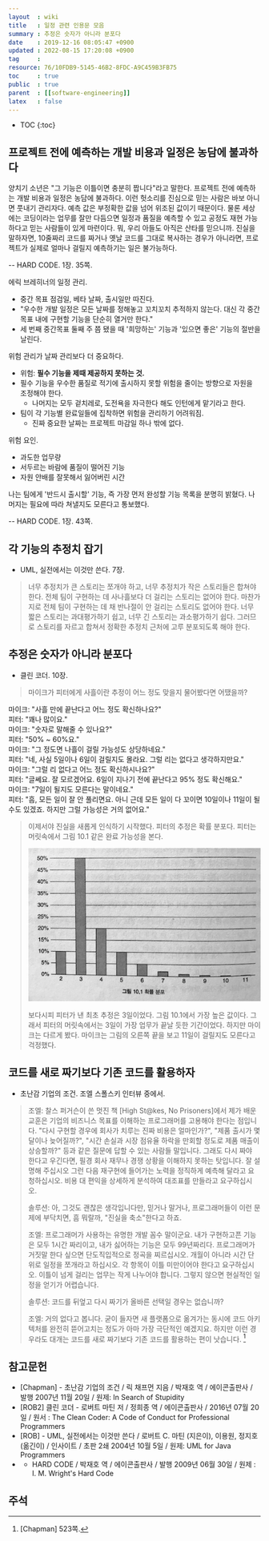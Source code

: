 ```yaml
---
layout  : wiki
title   : 일정 관련 인용문 모음
summary : 추정은 숫자가 아니라 분포다
date    : 2019-12-16 08:05:47 +0900
updated : 2022-08-15 17:20:08 +0900
tag     : 
resource: 76/10FDB9-5145-46B2-8FDC-A9C459B3FB75
toc     : true
public  : true
parent  : [[software-engineering]]
latex   : false
---
```

* TOC
{:toc}


## 프로젝트 전에 예측하는 개발 비용과 일정은 농담에 불과하다

>
양치기 소년은 "그 기능은 이틀이면 충분히 짭니다"라고 말한다.
프로젝트 전에 예측하는 개발 비용과 일정은 농담에 불과하다.
이런 헛소리를 진심으로 믿는 사람은 바보 아니면 풋내기 관리자다.
예측 값은 부정확한 값을 넘어 위조된 값이기 때문이다.
물론 세상에는 코딩이라는 업무를 잘만 다듬으면 일정과 품질을 예측할 수 있고
공정도 재현 가능하다고 믿는 사람들이 있게 마련이다.
뭐, 우리 아들도 아직은 산타를 믿으니까.
진실을 말하자면, 10줄짜리 코드를 짜거나 옛날 코드를 그대로 복사하는 경우가 아니라면,
프로젝트가 실제로 얼마나 걸릴지 예측하기는 일은 불가능하다.
>
-- HARD CODE. 1장. 35쪽.

에릭 브레히너의 일정 관리.

- 중간 목표 점검일, 베타 날짜, 출시일만 따진다.
- "우수한 개발 일정은 모든 날짜를 정해놓고 꼬치꼬치 추적하지 않는다. 대신 각 중간목표 내에 구현할 기능을 단순히 열거만 한다."
- 세 번째 중간목표 둘째 주 쯤 됐을 때 '희망하는' 기능과 '있으면 좋은' 기능의 절반을 날린다.

위험 관리가 날짜 관리보다 더 중요하다.

- 위험: **필수 기능을 제때 제공하지 못하는 것.**
- 필수 기능을 우수한 품질로 적기에 출시하지 못할 위험을 줄이는 방향으로 자원을 조정해야 한다.
    - 나머지는 모두 겉치레로, 도전욕을 자극한다 해도 인턴에게 맡기라고 한다.
- 팀이 각 기능별 완료일들에 집착하면 위험을 관리하기 어려워짐.
    - 진짜 중요한 날짜는 프로젝트 마감일 하나 밖에 없다.

위험 요인.

- 과도한 업무량
- 서두르는 바람에 품질이 떨어진 기능
- 자원 안배를 잘못해서 잃어버린 시간

>
나는 팀에게 '반드시 출시할' 기능, 즉 가장 먼저 완성할 기능 목록을 분명히 밝혔다.
나머지는 필요에 따라 쳐낼지도 모른다고 통보했다.
>
-- HARD CODE. 1장. 43쪽.

## 각 기능의 추정치 잡기

- UML, 실전에서는 이것만 쓴다. 7장.

> 너무 추정치가 큰 스토리는 쪼개야 하고, 너무 추정치가 작은 스토리들은 합쳐야 한다.
전체 팀이 구현하는 데 사나흘보다 더 걸리는 스토리는 없어야 한다.
마찬가지로 전체 팀이 구현하는 데 채 반나절이 안 걸리는 스토리도 없어야 한다.
너무 짧은 스토리는 과대평가하기 쉽고, 너무 긴 스토리는 과소평가하기 쉽다.
그러므로 스토리를 자르고 합쳐서 정확한 추정치 근처에 고루 분포되도록 해야 한다.

## 추정은 숫자가 아니라 분포다

- 클린 코더. 10장.

> 마이크가 피터에게 사흘이란 추정이 어느 정도 맞을지 물어봤다면 어땠을까?
>
마이크: "사흘 만에 끝난다고 어느 정도 확신하나요?"  
피터: "꽤나 많이요."  
마이크: "숫자로 말해줄 수 있나요?"  
피터: "50% ~ 60%요."  
마이크: "그 정도면 나흘이 걸릴 가능성도 상당하네요."  
피터: "네, 사실 5일이나 6일이 걸릴지도 몰라요. 그럴 리는 없다고 생각하지만요."  
마이크: "그럴 리 없다고 어느 정도 확신하시나요?"  
피터: "글쎄요. 잘 모르겠어요. 6일이 지나기 전에 끝난다고 95% 정도 확신해요."  
마이크: "7일이 될지도 모른다는 말이네요."  
피터: "흠, 모든 일이 잘 안 풀리면요. 아니 근데 모든 일이 다 꼬이면 10일이나 11일이 될 수도 있겠죠. 하지만 그럴 가능성은 거의 없어요."
>
> 이제서야 진실을 새롭게 인식하기 시작했다. 피터의 추정은 확률 분포다. 피터는 머릿속에서 그림 10.1 같은 완료 가능성을 본다.
>
> ![image]( /resource/76/10FDB9-5145-46B2-8FDC-A9C459B3FB75/107599537-35330e80-6c64-11eb-840d-80fcaf668dd0.png )
>
> 보다시피 피터가 낸 최초 추정은 3일이었다. 그림 10.1에서 가장 높은 값이다.
그래서 피터의 머릿속에서는 3일이 가장 업무가 끝날 듯한 기간이었다.
하지만 마이크는 다르게 봤다. 마이크는 그림의 오른쪽 끝을 보고 11일이 걸릴지도 모른다고 걱정했다.


## 코드를 새로 짜기보다 기존 코드를 활용하자

- 초난감 기업의 조건. 조엘 스폴스키 인터뷰 중에서.

> 조엘: 찰스 퍼거슨이 쓴 멋진 책 [High St@kes, No Prisoners]에서 제가 배운 교훈은 기업의 비즈니스 목표를 이해하는 프로그래머를 고용해야 한다는 점입니다. "다시 구현할 경우에 회사가 치루는 진짜 비용은 얼마인가?", "제품 출시가 몇 달이나 늦어질까?", "시간 손실과 시장 점유율 하락을 만회할 정도로 제품 매출이 상승할까?" 등과 같은 질문에 답할 수 있는 사람들 말입니다. 그래도 다시 짜야 한다고 우긴다면, 필경 회사 재무나 경쟁 상황을 이해하지 못하는 탓입니다. 잘 설명해 주십시오 그런 다음 재구현에 들어가는 노력을 정직하게 예측해 달라고 요청하십시오. 비용 대 편익을 상세하게 분석하여 대조표를 만들라고 요구하십시오.
>
> 솔루션: 아, 그것도 괜찮은 생각입니다만, 믿거나 말거나, 프로그래머들이 이런 문제에 부닥치면, 흠 뭐랄까, "진실을 축소"한다고 하죠.
>
> 조엘: 프로그래머가 사용하는 유명한 개발 꼼수 말이군요. 내가 구현하고픈 기능은 모두 1시간 짜리이고, 내가 싫어하는 기능은 모두 99년짜리다. 프로그래머가 거짓말 한다 싶으면 단도직입적으로 정곡을 찌르십시오. 개월이 아니라 시간 단위로 일정을 쪼개라고 하십시오. 각 항목이 이틀 미만이어야 한다고 요구하십시오. 이틀이 넘게 걸리는 업무는 작게 나누어야 합니다. 그렇지 않으면 현실적인 일정을 얻기가 어렵습니다.
>
> 솔루션: 코드를 뒤엎고 다시 짜기가 올바른 선택일 경우는 없습니까?
>
> 조엘: 거의 없다고 봅니다. 굳이 들자면 새 플랫폼으로 옮겨가는 동시에 코드 아키텍처를 완전히 뜯어고치는 정도가 아마 가장 극단적인 예겠지요. 하지만 이런 경우라도 대개는 코드를 새로 짜기보다 기존 코드를 활용하는 편이 낫습니다.
[^Chapman-523]


## 참고문헌

- [Chapman] - 초난감 기업의 조건 / 릭 채프먼 지음 / 박재호 역 / 에이콘출판사 / 발행 2007년 11월 20일 / 원제: In Search of Stupidity
- [ROB2] 클린 코더 - 로버트 마틴 저 / 정희종 역 / 에이콘출판사 / 2016년 07월 20일 / 원서 : The Clean Coder: A Code of Conduct for Professional Programmers
- [ROB] - UML, 실전에서는 이것만 쓴다 / 로버트 C. 마틴 (지은이), 이용원, 정지호 (옮긴이) / 인사이트 / 초판 2쇄 2004년 10월 5일 / 원제: UML for Java Programmers
- - HARD CODE / 박재호 역 / 에이콘출판사 / 발행 2009년 06월 30일 / 원제 : I. M. Wright's Hard Code

## 주석

[^Chapman-523]: [Chapman] 523쪽.

